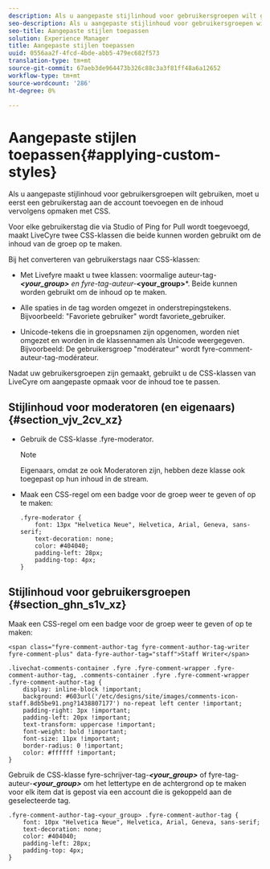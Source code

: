 ```yaml
---
description: Als u aangepaste stijlinhoud voor gebruikersgroepen wilt gebruiken, moet u eerst een gebruikerstag aan de account toevoegen en de inhoud vervolgens opmaken met CSS.
seo-description: Als u aangepaste stijlinhoud voor gebruikersgroepen wilt gebruiken, moet u eerst een gebruikerstag aan de account toevoegen en de inhoud vervolgens opmaken met CSS.
seo-title: Aangepaste stijlen toepassen
solution: Experience Manager
title: Aangepaste stijlen toepassen
uuid: 0556aa2f-4fcd-4bde-abb5-479ec682f573
translation-type: tm+mt
source-git-commit: 67aeb3de964473b326c88c3a3f81ff48a6a12652
workflow-type: tm+mt
source-wordcount: '286'
ht-degree: 0%

---
```



# Aangepaste stijlen toepassen{#applying-custom-styles}

Als u aangepaste stijlinhoud voor gebruikersgroepen wilt gebruiken, moet u eerst een gebruikerstag aan de account toevoegen en de inhoud vervolgens opmaken met CSS.

Voor elke gebruikerstag die via Studio of Ping for Pull wordt toegevoegd, maakt LiveCyre twee CSS-klassen die beide kunnen worden gebruikt om de inhoud van de groep op te maken.

Bij het converteren van gebruikerstags naar CSS-klassen:

* Met Livefyre maakt u twee klassen: voormalige auteur-tag-***&lt;your_group>** en fyre-tag-auteur-***&lt;your_group>***. Beide kunnen worden gebruikt om de inhoud op te maken.

* Alle spaties in de tag worden omgezet in onderstrepingstekens. Bijvoorbeeld: &quot;Favoriete gebruiker&quot; wordt favoriete_gebruiker.
* Unicode-tekens die in groepsnamen zijn opgenomen, worden niet omgezet en worden in de klassennamen als Unicode weergegeven. Bijvoorbeeld: De gebruikersgroep &quot;modérateur&quot; wordt fyre-comment-auteur-tag-modérateur.

Nadat uw gebruikersgroepen zijn gemaakt, gebruikt u de CSS-klassen van LiveCyre om aangepaste opmaak voor de inhoud toe te passen.

## Stijlinhoud voor moderatoren (en eigenaars) {#section_vjv_2cv_xz}

* Gebruik de CSS-klasse .fyre-moderator.

   >[!NOTE]
   >
   >Eigenaars, omdat ze ook Moderatoren zijn, hebben deze klasse ook toegepast op hun inhoud in de stream.

* Maak een CSS-regel om een badge voor de groep weer te geven of op te maken:

   ```
   .fyre-moderator { 
       font: 13px "Helvetica Neue", Helvetica, Arial, Geneva, sans-serif; 
       text-decoration: none; 
       color: #404040; 
       padding-left: 28px; 
       padding-top: 4px; 
   }
   ```

## Stijlinhoud voor gebruikersgroepen {#section_ghn_s1v_xz}

Maak een CSS-regel om een badge voor de groep weer te geven of op te maken:

```
<span class="fyre-comment-author-tag fyre-comment-author-tag-writer fyre-comment-plus" data-fyre-author-tag="staff">Staff Writer</span>
```

```
.livechat-comments-container .fyre .fyre-comment-wrapper .fyre-comment-author-tag, .comments-container .fyre .fyre-comment-wrapper .fyre-comment-author-tag { 
    display: inline-block !important; 
    background: #603url('/etc/designs/site/images/comments-icon-staff.8db5be91.png?1438807177') no-repeat left center !important; 
    padding-right: 3px !important; 
    padding-left: 20px !important; 
    text-transform: uppercase !important; 
    font-weight: bold !important; 
    font-size: 11px !important; 
    border-radius: 0 !important; 
    color: #ffffff !important; 
}
```

Gebruik de CSS-klasse fyre-schrijver-tag-***&lt;your_group>*** of fyre-tag-auteur-***&lt;your_group>*** om het lettertype en de achtergrond op te maken voor elk item dat is gepost via een account die is gekoppeld aan de geselecteerde tag.

```
.fyre-comment-author-tag-<your_group> .fyre-comment-author-tag { 
    font: 10px "Helvetica Neue", Helvetica, Arial, Geneva, sans-serif; 
    text-decoration: none; 
    color: #404040; 
    padding-left: 28px; 
    padding-top: 4px; 
}
```

